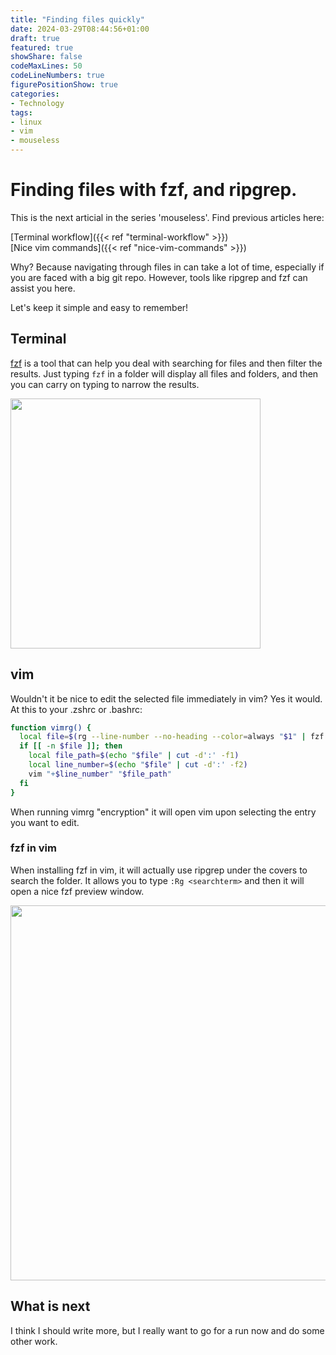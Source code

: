 ```yaml
---
title: "Finding files quickly"
date: 2024-03-29T08:44:56+01:00
draft: true
featured: true
showShare: false
codeMaxLines: 50 
codeLineNumbers: true 
figurePositionShow: true 
categories:
- Technology 
tags:
- linux
- vim
- mouseless
---
```


# Finding files with fzf, and ripgrep.

This is the next articial in the series 'mouseless'. Find previous articles here: 

[Terminal workflow]({{< ref "terminal-workflow" >}})  
[Nice vim commands]({{< ref "nice-vim-commands" >}})

Why? Because navigating through files in can take a lot of time, especially if you are faced with a big git repo. However, tools like ripgrep and fzf can assist you here. 

Let's keep it simple and easy to remember!

## Terminal

[fzf](https://github.com/junegunn/fzf) is a tool that can help you deal with searching for files and then filter the results.
Just typing `fzf` in a folder will display all files and folders, and then you can carry on typing to narrow the results.

<img src="/fzf.png" width="400">

## vim

Wouldn't it be nice to edit the selected file immediately in vim?
Yes it would. At this to your .zshrc or .bashrc:

```sh
function vimrg() {
  local file=$(rg --line-number --no-heading --color=always "$1" | fzf --ansi --delimiter=':' --preview 'rg --color=always --context 2 {1} {2}' --preview-window=hidden --no-height )
  if [[ -n $file ]]; then
    local file_path=$(echo "$file" | cut -d':' -f1)
    local line_number=$(echo "$file" | cut -d':' -f2)
    vim "+$line_number" "$file_path"
  fi
}

```
When running vimrg "encryption" it will open vim upon selecting the entry you want to edit.

### fzf in vim
When installing fzf in vim, it will actually use ripgrep under the covers to search the folder.
It allows you to type `:Rg <searchterm>` and then it will open a nice fzf preview window.

<img src="/rg-vim.png" width="600">


## What is next

I think I should write more, but I really want to go for a run now and do some other work.




